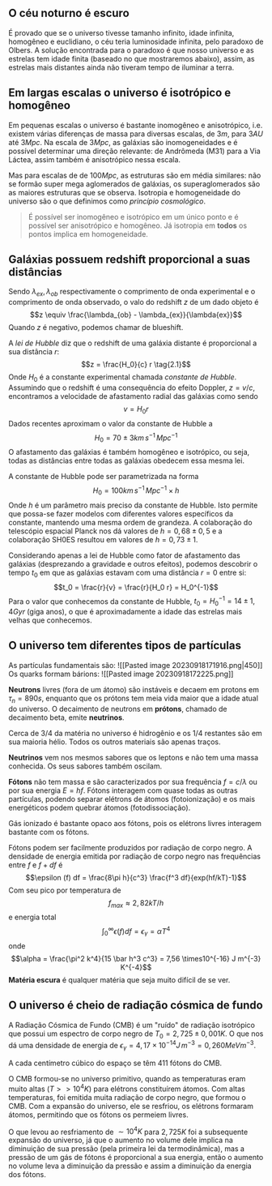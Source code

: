 ## O céu noturno é escuro
É provado que se o universo tivesse tamanho infinito, idade infinita, homogêneo e euclidiano, o céu teria luminosidade infinita, pelo paradoxo de Olbers. A solução encontrada para o paradoxo é que nosso universo e as estrelas tem idade finita (baseado no que mostraremos abaixo), assim, as estrelas mais distantes ainda não tiveram tempo de iluminar a terra.
## Em largas escalas o universo é isotrópico e homogêneo
Em pequenas escalas o universo é bastante inomogêneo e anisotrópico, i.e. existem várias diferenças de massa para diversas escalas, de  $3m$, para $3AU$ até $3Mpc$. Na escala de $3 Mpc$, as galáxias são inomogeneidades e é possível determinar uma direção relevante: de Andrômeda (M31) para a Via Láctea, assim também é anisotrópico nessa escala.

Mas para escalas de de $100Mpc$, as estruturas são em média similares: não se formão super mega aglomerados de galáxias, os superaglomerados são as maiores estruturas que se observa. Isotropia e homogeneidade do universo são o que definimos como *princípio cosmológico*.

> É possível ser inomogêneo e isotrópico em um único ponto e é possível ser anisotrópico e homogêneo. Já isotropia em **todos** os pontos implica em homogeneidade.

## Galáxias possuem redshift proporcional a suas distâncias
Sendo $\lambda_{ex}, \lambda_{ob}$ respectivamente o comprimento de onda experimental e o comprimento de onda observado, o valo do redshift $z$ de um dado objeto é
$$z \equiv \frac{\lambda_{ob} - \lambda_{ex}}{\lambda{ex}}$$
Quando $z$ é negativo, podemos chamar de blueshift.

A *lei de Hubble* diz que o redshift de uma galáxia distante é proporcional a sua distância $r$:
$$z = \frac{H_0}{c} r \tag{2.1}$$
Onde $H_0$ é a constante experimental chamada *constante de Hubble*. Assumindo que o redshift é uma consequência do efeito Doppler, $z = v/c$, encontramos a velocidade de afastamento radial das galáxias como sendo
$$v = H_0 r \tag{2.2}$$
Dados recentes aproximam o valor da constante de Hubble a
$$H_0 = 70 \pm 3 km\,s^{-1}\,Mpc^{-1}$$
O afastamento das galáxias é também homogêneo e isotrópico, ou seja, todas as distâncias entre todas as galáxias obedecem essa mesma lei.

A constante de Hubble pode ser parametrizada na forma
$$H_0 = 100 km\,s^{-1}\,Mpc^{-1} \times h$$
Onde $h$ é um parâmetro mais preciso da constante de Hubble. Isto permite que possa-se fazer modelos com diferentes valores específicos da constante, mantendo uma mesma ordem de grandeza. A colaboração do telescópio espacial Planck nos dá valores de $h = 0,68 \pm 0,5$ e a colaboração SH0ES resultou em valores de $h = 0,73 \pm 1$.

Considerando apenas a lei de Hubble como fator de afastamento das galáxias (desprezando a gravidade e outros efeitos), podemos descobrir o tempo $t_0$ em que as galáxias estavam com uma distância $r=0$ entre si:
$$t_0 = \frac{r}{v} = \frac{r}{H_0 r} = H_0^{-1}$$
Para o valor que conhecemos da constante de Hubble, $t_0 = H_0^{-1} = 14 \pm 1,4 Gyr$ (giga anos), o que é aproximadamente a idade das estrelas mais velhas que conhecemos.

## O universo tem diferentes tipos de partículas
As partículas fundamentais são:
![[Pasted image 20230918171916.png|450]]
Os quarks formam bárions:
![[Pasted image 20230918172225.png]]

**Neutrons** livres (fora de um átomo) são instáveis e decaem em protons em $\tau_n = 890 s$, enquanto que os prótons tem meia vida maior que a idade atual do universo. O decaimento de neutrons em **prótons**, chamado de decaimento beta, emite **neutrinos**.

Cerca de $3/4$ da matéria no universo é hidrogênio e os $1/4$ restantes são em sua maioria hélio. Todos os outros materiais são apenas traços.

**Neutrinos** vem nos mesmos sabores que os leptons e não tem uma massa conhecida. Os seus sabores também oscilam.

**Fótons** não tem massa e são caracterizados por sua frequência $f = c/\lambda$ ou por sua energia $E = hf$. Fótons interagem com quase todas as outras partículas, podendo separar elétrons de átomos (fotoionização) e os mais energéticos podem quebrar átomos (fotodissociação).

Gás ionizado é bastante opaco aos fótons, pois os elétrons livres interagem bastante com os fótons.

Fótons podem ser facilmente produzidos por radiação de corpo negro. A densidade de energia emitida por radiação de corpo negro nas frequências entre $f$ e $f + df$ é
$$\epsilon (f) df = \frac{8\pi h}{c^3} \frac{f^3 df}{exp(hf/kT)-1}$$
Com seu pico por temperatura de
$$f_{max}\approx 2,82k T/h \tag{3.1}$$
e energia total
$$\int_0^\infty \epsilon(f)df = \epsilon_\gamma = \alpha T^4 \tag{3.2}$$
onde
$$\alpha = \frac{\pi^2 k^4}{15 \bar h^3 c^3} = 7,56 \times10^{-16} J m^{-3} K^{-4}$$
**Matéria escura** é qualquer matéria que seja muito difícil de se ver.
## O universo é cheio de radiação cósmica de fundo
A Radiação Cósmica de Fundo (CMB) é um "ruído" de radiação isotrópico que possui um espectro de corpo negro de $T_0 = 2,725 \pm 0,001 K$. O que  nos dá uma densidade de energia de $\epsilon_\gamma = 4,17 \times 10^{-14} J\,m^{-3}=0,260MeVm^{-3}$.

A cada centímetro cúbico do espaço se têm 411 fótons do CMB.

O CMB formou-se no universo primitivo, quando as temperaturas eram muito altas ($T >> 10^4K$) para elétrons constituírem átomos. Com altas temperaturas, foi emitida muita radiação de corpo negro, que formou o CMB. Com a expansão do universo, ele se resfriou, os elétrons formaram átomos, permitindo que os fótons os permeiem livres.

O que levou ao resfriamento de $\sim 10^4K$ para $2,725K$ foi a subsequente expansão do universo, já que o aumento no volume dele implica na diminuição de sua pressão (pela primeira lei da termodinâmica), mas a pressão de um gás de fótons é proporcional a sua energia, então o aumento no volume leva a diminuição da pressão e assim a diminuição da energia dos fótons.